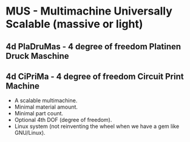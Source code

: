 MUS - Multimachine Universally Scalable (massive or light)
===========

4d PlaDruMas - 4 degree of freedom Platinen Druck Maschine
------------

4d CiPriMa - 4 degree of freedom Circuit Print Machine
------------


* A scalable multimachine.
* Minimal material amount.
* Minimal part count.
* Optional 4th DOF (degree of freedom).
* Linux system (not reinventing the wheel when we have a gem like GNU/Linux).

